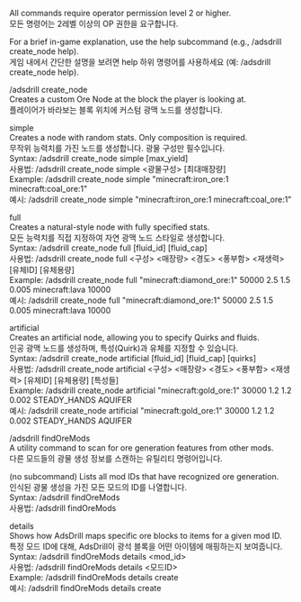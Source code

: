 All commands require operator permission level 2 or higher.  
모든 명령어는 2레벨 이상의 OP 권한을 요구합니다.  

For a brief in-game explanation, use the help subcommand (e.g., /adsdrill create_node help).  
게임 내에서 간단한 설명을 보려면 help 하위 명령어를 사용하세요 (예: /adsdrill create_node help).  

/adsdrill create_node  
Creates a custom Ore Node at the block the player is looking at.  
플레이어가 바라보는 블록 위치에 커스텀 광맥 노드를 생성합니다.

simple  
Creates a node with random stats. Only composition is required.  
무작위 능력치를 가진 노드를 생성합니다. 광물 구성만 필수입니다.  
Syntax: /adsdrill create_node simple <composition> [max_yield]  
사용법: /adsdrill create_node simple <광물구성> [최대매장량]  
Example: /adsdrill create_node simple "minecraft:iron_ore:1 minecraft:coal_ore:1"  
예시: /adsdrill create_node simple "minecraft:iron_ore:1 minecraft:coal_ore:1"  

full  
Creates a natural-style node with fully specified stats.  
모든 능력치를 직접 지정하여 자연 광맥 노드 스타일로 생성합니다.  
Syntax: /adsdrill create_node full <comp> <yield> <hardness> <richness> <regen> [fluid_id] [fluid_cap]  
사용법: /adsdrill create_node full <구성> <매장량> <경도> <풍부함> <재생력> [유체ID] [유체용량]  
Example: /adsdrill create_node full "minecraft:diamond_ore:1" 50000 2.5 1.5 0.005 minecraft:lava 10000  
예시: /adsdrill create_node full "minecraft:diamond_ore:1" 50000 2.5 1.5 0.005 minecraft:lava 10000  

artificial  
Creates an artificial node, allowing you to specify Quirks and fluids.  
인공 광맥 노드를 생성하며, 특성(Quirk)과 유체를 지정할 수 있습니다.  
Syntax: /adsdrill create_node artificial <comp> <yield> <hardness> <richness> <regen> [fluid_id] [fluid_cap] [quirks]  
사용법: /adsdrill create_node artificial <구성> <매장량> <경도> <풍부함> <재생력> [유체ID] [유체용량] [특성들]  
Example: /adsdrill create_node artificial "minecraft:gold_ore:1" 30000 1.2 1.2 0.002 STEADY_HANDS AQUIFER  
예시: /adsdrill create_node artificial "minecraft:gold_ore:1" 30000 1.2 1.2 0.002 STEADY_HANDS AQUIFER  

/adsdrill findOreMods  
A utility command to scan for ore generation features from other mods.  
다른 모드들의 광물 생성 정보를 스캔하는 유틸리티 명령어입니다.  

(no subcommand)
Lists all mod IDs that have recognized ore generation.  
인식된 광물 생성을 가진 모든 모드의 ID를 나열합니다.  
Syntax: /adsdrill findOreMods  
사용법: /adsdrill findOreMods  

details  
Shows how AdsDrill maps specific ore blocks to items for a given mod ID.  
특정 모드 ID에 대해, AdsDrill이 광석 블록을 어떤 아이템에 매핑하는지 보여줍니다.  
Syntax: /adsdrill findOreMods details <mod_id>  
사용법: /adsdrill findOreMods details <모드ID>  
Example: /adsdrill findOreMods details create  
예시: /adsdrill findOreMods details create  
